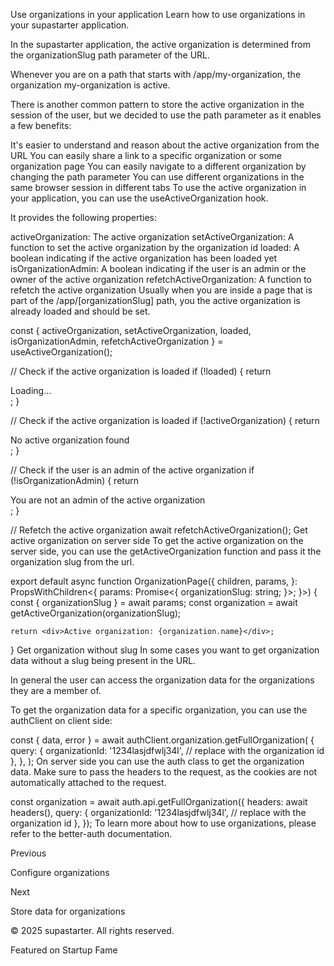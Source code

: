 Use organizations in your application
Learn how to use organizations in your supastarter application.

In the supastarter application, the active organization is determined from the organizationSlug path parameter of the URL.

Whenever you are on a path that starts with /app/my-organization, the organization my-organization is active.

There is another common pattern to store the active organization in the session of the user, but we decided to use the path parameter as it enables a few benefits:

It's easier to understand and reason about the active organization from the URL
You can easily share a link to a specific organization or some organization page
You can easily navigate to a different organization by changing the path parameter
You can use different organizations in the same browser session in different tabs
To use the active organization in your application, you can use the useActiveOrganization hook.

It provides the following properties:

activeOrganization: The active organization
setActiveOrganization: A function to set the active organization by the organization id
loaded: A boolean indicating if the active organization has been loaded yet
isOrganizationAdmin: A boolean indicating if the user is an admin or the owner of the active organization
refetchActiveOrganization: A function to refetch the active organization
Usually when you are inside a page that is part of the /app/[organizationSlug] path, you the active organization is already loaded and should be set.


const { activeOrganization, setActiveOrganization, loaded, isOrganizationAdmin, refetchActiveOrganization } = useActiveOrganization();
 
// Check if the active organization is loaded
if (!loaded) {
  return <div>Loading...</div>;
}
 
// Check if the active organization is loaded
if (!activeOrganization) {
  return <div>No active organization found</div>;
}
 
// Check if the user is an admin of the active organization
if (!isOrganizationAdmin) {
  return <div>You are not an admin of the active organization</div>;
}
 
// Refetch the active organization
await refetchActiveOrganization();
Get active organization on server side
To get the active organization on the server side, you can use the getActiveOrganization function and pass it the organization slug from the url.


export default async function OrganizationPage({
	children,
	params,
}: PropsWithChildren<{
	params: Promise<{
		organizationSlug: string;
	}>;
}>) {
	const { organizationSlug } = await params;
	const organization = await getActiveOrganization(organizationSlug);
 
	return <div>Active organization: {organization.name}</div>;
}
Get organization without slug
In some cases you want to get organization data without a slug being present in the URL.

In general the user can access the organization data for the organizations they are a member of.

To get the organization data for a specific organization, you can use the authClient on client side:


const { data, error } = await authClient.organization.getFullOrganization(
	{
		query: {
			organizationId: '1234lasjdfwlj34l', // replace with the organization id
		},
	},
);
On server side you can use the auth class to get the organization data. Make sure to pass the headers to the request, as the cookies are not automatically attached to the request.


const organization = await auth.api.getFullOrganization({
	headers: await headers(),
	query: {
		organizationId: '1234lasjdfwlj34l', // replace with the organization id
	},
});
To learn more about how to use organizations, please refer to the better-auth documentation.

Previous

Configure organizations

Next

Store data for organizations

© 2025 supastarter. All rights reserved.

Featured on Startup Fame




